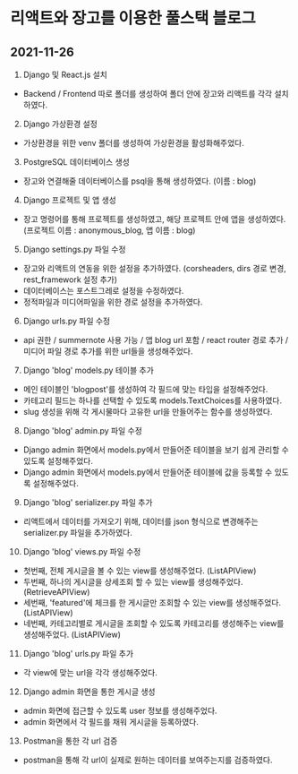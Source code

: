 # 리액트와 장고를 이용한 풀스택 블로그
## 2021-11-26 
1. Django 및 React.js 설치 
* Backend / Frontend 따로 폴더를 생성하여 폴더 안에 장고와 리액트를 각각 설치하였다.
2. Django 가상환경 설정 
* 가상환경을 위한 venv 폴더를 생성하여 가상환경을 활성화해주었다. 
3. PostgreSQL 데이터베이스 생성
* 장고와 연결해줄 데이터베이스를 psql을 통해 생성하였다. (이름 : blog)
4. Django 프로젝트 및 앱 생성
* 장고 명령어를 통해 프로젝트를 생성하였고, 해당 프로젝트 안에 앱을 생성하였다. (프로젝트 이름 : anonymous_blog, 앱 이름 : blog) 
5. Django settings.py 파일 수정 
* 장고와 리액트의 연동을 위한 설정을 추가하였다. (corsheaders, dirs 경로 변경, rest_framework 설정 추가) 
* 데이터베이스는 포스트그레로 설정을 수정하였다.  
* 정적파일과 미디어파일을 위한 경로 설정을 추가하였다. 
6. Django urls.py 파일 수정
* api 권한 / summernote 사용 가능 / 앱 blog url 포함 / react router 경로 추가 / 미디어 파일 경로 추가를 위한 url들을 생성해주었다. 
7. Django 'blog' models.py 테이블 추가
* 메인 테이블인 'blogpost'를 생성하여 각 필드에 맞는 타입을 설정해주었다.
* 카테고리 필드는 하나를 선택할 수 있도록 models.TextChoices를 사용하였다.  
* slug 생성을 위해 각 게시물마다 고유한 url을 만들어주는 함수를 생성하였다.
8. Django 'blog' admin.py 파일 수정
* Django admin 화면에서 models.py에서 만들어준 테이블을 보기 쉽게 관리할 수 있도록 설정해주었다.
*  Django admin 화면에서 models.py에서 만들어준 테이블에 값을 등록할 수 있도록 설정해주었다.
9. Django 'blog' serializer.py 파일 추가
* 리액트에서 데이터를 가져오기 위해, 데이터를 json 형식으로 변경해주는 serializer.py 파일을 추가하였다.
10. Django 'blog' views.py 파일 수정
* 첫번째, 전체 게시글을 볼 수 있는 view를 생성해주었다. (ListAPIView)
* 두번째, 하나의 게시글을 상세조회 할 수 있는 view를 생성해주었다. (RetrieveAPIView)
* 세번째, 'featured'에 체크를 한 게시글만 조회할 수 있는 view를 생성해주었다. (ListAPIView)
* 네번째, 카테고리별로 게시글을 조회할 수 있도록 카테고리를 생성해주는 view를 생성해주었다. (ListAPIView)
11. Django 'blog' urls.py 파일 추가
* 각 view에 맞는 url을 각각 생성해주었다. 
12. Django admin 화면을 통한 게시글 생성
* admin 화면에 접근할 수 있도록 user 정보를 생성해주었다.
* admin 화면에서 각 필드를 채워 게시글을 등록하였다. 
13. Postman을 통한 각 url 검증 
* postman을 통해 각 url이 실제로 원하는 데이터를 보여주는지를 검증하였다. 
